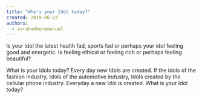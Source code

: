 ```yaml
---
title: "Who's your Idol today?"
created: 2019-06-23
authors: 
  - avrahambenemanuel
---
```


Is your idol the latest health fad, sports fad or perhaps your idol feeling good and energetic. Is feeling ethical or feeling rich or perhaps feeling beautiful?

What is your Idols today? Every day new Idols are created. If the idols of the fashion industry, Idols of the automotive industry, Idols created by the cellular phone industry. Everyday a new Idol is created. What is your Idol today?

